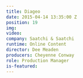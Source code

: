 ```yaml
---
title: Diageo
date: 2015-04-14 13:35:00 Z
position: 19
img: 
video: 
company: Saatchi & Saatchi
runtime: Online Content
director: Dee Meaden
producers: Cheyenne Conway
role: Production Manager
is-featured: 
---
```



